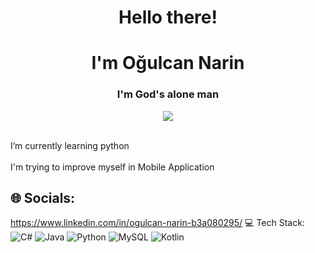 <h1 align="center"> Hello there!</h1>
<h1 align="center"> I'm Oğulcan Narin</h1>
<h3 align="center">I'm God's alone man</h3>


<p align="center"><img src="https://i.imgur.com/A6bWGFl.gif"/>


<br> I’m currently learning python<br>
<br> I'm trying to improve myself in Mobile Application



## 🌐 Socials:
https://www.linkedin.com/in/ogulcan-narin-b3a080295/
💻 Tech Stack:
![C#](https://img.shields.io/badge/c%23-%23239120.svg?style=for-the-badge&logo=csharp&logoColor=white) ![Java](https://img.shields.io/badge/java-%23ED8B00.svg?style=for-the-badge&logo=openjdk&logoColor=white) ![Python](https://img.shields.io/badge/python-3670A0?style=for-the-badge&logo=python&logoColor=ffdd54) ![MySQL](https://img.shields.io/badge/mysql-4479A1.svg?style=for-the-badge&logo=mysql&logoColor=white)
![Kotlin](https://img.shields.io/badge/c%23-%23239120.svg?style=for-the-badge&logo=csharp&logoColor=white) 

